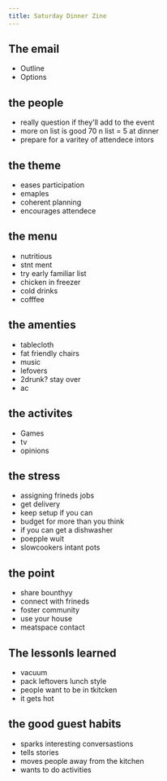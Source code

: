 ```yaml
---
title: Saturday Dinner Zine
---
```


## The email

- Outline 
- Options

## the people 
- really question if they'll add to the event
- more on list is good 70 n list = 5 at dinner
- prepare for a varitey of attendece
intors

## the theme
- eases participation
- emaples
- coherent planning
- encourages attendece

## the menu
- nutritious
- stnt ment
- try early familiar list
- chicken in freezer
- cold drinks
- cofffee

## the amenties
- tablecloth
- fat friendly chairs
- music
- lefovers
- 2drunk? stay over
- ac

## the activites

- Games
- tv
- opinions

## the stress

- assigning frineds jobs
- get delivery
- keep setup if you can
- budget for more than you think
- if you can get a dishwasher
- poepple wuit
- slowcookers intant pots 

## the point

- share bounthyy
- connect with frineds
- foster community 
- use your house
- meatspace contact

## The lessonls learned 

- vacuum
- pack leftovers lunch style
- people want to be in tkitcken
- it gets hot

## the good guest habits

- sparks interesting conversastions 
- tells stories
- moves people away from the kitchen
- wants to do activities
